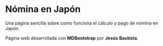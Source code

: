 # Nómina en Japón

Una página sencilla sobre como funciona el cálculo y pago de nómina en Japón.

Página web desarrollada con **MDBootstrap** por **Jesús Bautista**.
